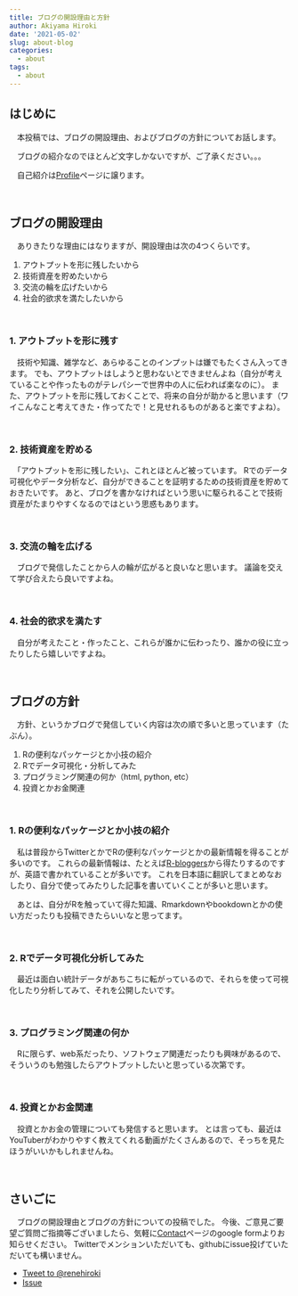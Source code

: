 ```yaml
---
title: ブログの開設理由と方針
author: Akiyama Hiroki
date: '2021-05-02'
slug: about-blog
categories:
  - about
tags:
  - about
---
```



## はじめに

　本投稿では、ブログの開設理由、およびブログの方針についてお話します。  

　ブログの紹介なのでほとんど文字しかないですが、ご了承ください。。。  

　自己紹介は[Profile](../../profile/)ページに譲ります。

<br>

## ブログの開設理由

　ありきたりな理由にはなりますが、開設理由は次の4つくらいです。

1. アウトプットを形に残したいから
2. 技術資産を貯めたいから
3. 交流の輪を広げたいから
4. 社会的欲求を満たしたいから

<br>

### 1. アウトプットを形に残す


　技術や知識、雑学など、あらゆることのインプットは嫌でもたくさん入ってきます。
でも、アウトプットはしようと思わないとできませんよね（自分が考えていることや作ったものがテレパシーで世界中の人に伝われば楽なのに）。
また、アウトプットを形に残しておくことで、将来の自分が助かると思います（ワイこんなこと考えてきた・作ってたで！と見せれるものがあると楽ですよね）。

<br>

### 2. 技術資産を貯める


　「アウトプットを形に残したい」、これとほとんど被っています。
Rでのデータ可視化やデータ分析など、自分ができることを証明するための技術資産を貯めておきたいです。
あと、ブログを書かなければという思いに駆られることで技術資産がたまりやすくなるのではという思惑もあります。

<br>

### 3. 交流の輪を広げる


　ブログで発信したことから人の輪が広がると良いなと思います。
議論を交えて学び合えたら良いですよね。

<br>

### 4. 社会的欲求を満たす


　自分が考えたこと・作ったこと、これらが誰かに伝わったり、誰かの役に立ったりしたら嬉しいですよね。

<br>

## ブログの方針

　方針、というかブログで発信していく内容は次の順で多いと思っています（たぶん）。

1. Rの便利なパッケージとか小技の紹介
2. Rでデータ可視化・分析してみた
3. プログラミング関連の何か（html, python, etc）
4. 投資とかお金関連

<br>

### 1. Rの便利なパッケージとか小技の紹介




　私は普段からTwitterとかでRの便利なパッケージとかの最新情報を得ることが多いのです。
これらの最新情報は、たとえば<a href="https://www.r-bloggers.com/" target="_blank" rel="noopener noreferrer">R-bloggers</a>から得たりするのですが、英語で書かれていることが多いです。
これを日本語に翻訳してまとめなおしたり、自分で使ってみたりした記事を書いていくことが多いと思います。

　あとは、自分がRを触っていて得た知識、Rmarkdownやbookdownとかの使い方だったりも投稿できたらいいなと思ってます。

<br>

### 2. Rでデータ可視化分析してみた


　最近は面白い統計データがあちこちに転がっているので、それらを使って可視化したり分析してみて、それを公開したいです。

<br>

### 3. プログラミング関連の何か


　Rに限らず、web系だったり、ソフトウェア関連だったりも興味があるので、そういうのも勉強したらアウトプットしたいと思っている次第です。

<br>

### 4. 投資とかお金関連


　投資とかお金の管理についても発信すると思います。
とは言っても、最近はYouTuberがわかりやすく教えてくれる動画がたくさんあるので、そっちを見たほうがいいかもしれませんね。


<br>

## さいごに


　ブログの開設理由とブログの方針についての投稿でした。
今後、ご意見ご要望ご質問ご指摘等ございましたら、気軽に[Contact](../../contact/)ページのgoogle formよりお知らせください。
Twitterでメンションいただいても、githubにissue投げていただいても構いません。


<!-- Place this tag in your head or just before your close body tag. -->
<script async defer src="https://buttons.github.io/buttons.js"></script>


<ul>
<li>
<a href="https://twitter.com/intent/tweet?screen_name=renehiroki&ref_src=twsrc%5Etfw" class="twitter-mention-button" data-show-count="false">Tweet to @renehiroki</a><script async src="https://platform.twitter.com/widgets.js" charset="utf-8"></script>
</li>
<li>
<a class="github-button" href="https://github.com/renehiroki/profile/issues" data-icon="octicon-issue-opened" aria-label="Issue renehiroki/profile on GitHub">Issue</a>
</li>
</ul>

